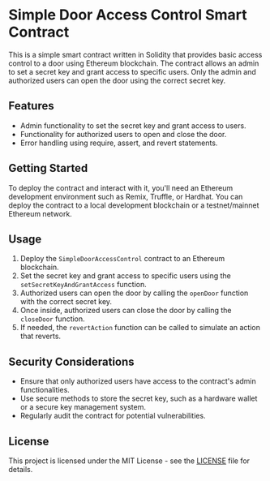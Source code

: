 # Simple Door Access Control Smart Contract

This is a simple smart contract written in Solidity that provides basic access control to a door using Ethereum blockchain. The contract allows an admin to set a secret key and grant access to specific users. Only the admin and authorized users can open the door using the correct secret key.

## Features

- Admin functionality to set the secret key and grant access to users.
- Functionality for authorized users to open and close the door.
- Error handling using require, assert, and revert statements.

## Getting Started

To deploy the contract and interact with it, you'll need an Ethereum development environment such as Remix, Truffle, or Hardhat. You can deploy the contract to a local development blockchain or a testnet/mainnet Ethereum network.

## Usage

1. Deploy the `SimpleDoorAccessControl` contract to an Ethereum blockchain.
2. Set the secret key and grant access to specific users using the `setSecretKeyAndGrantAccess` function.
3. Authorized users can open the door by calling the `openDoor` function with the correct secret key.
4. Once inside, authorized users can close the door by calling the `closeDoor` function.
5. If needed, the `revertAction` function can be called to simulate an action that reverts.

## Security Considerations

- Ensure that only authorized users have access to the contract's admin functionalities.
- Use secure methods to store the secret key, such as a hardware wallet or a secure key management system.
- Regularly audit the contract for potential vulnerabilities.

## License

This project is licensed under the MIT License - see the [LICENSE](LICENSE) file for details.
